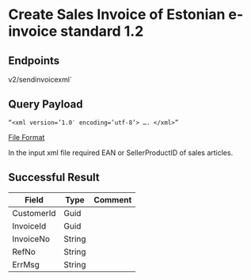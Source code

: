 # Create Sales Invoice of Estonian e-invoice standard 1.2

## Endpoints
<!--@include: @/dist/md/api_url.md-->v2/sendinvoicexml`

## Query Payload

`“<xml version=’1.0′ encoding=’utf-8’> …. </xml>”`

[File Format](https://wp.itl.ee/files/Estonian_e-invoice_description_ver1.2_eng.pdf)

In the input xml file required EAN or SellerProductID of sales articles.
## Successful Result

|Field|Type|Comment|
|-----|----|-------|
|CustomerId|Guid||
|InvoiceId|Guid||
|InvoiceNo|String||
|RefNo|String||
|ErrMsg|String||
